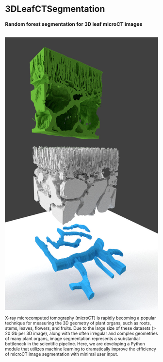 # 3DLeafCTSegmentation
### Random forest segmentation for 3D leaf microCT images

<br> ![Alt text](imgs_readme/Nymphaea_Peelback_Exploded_sml.jpg?raw=true "Fig. 1") <br>

X-ray microcomputed tomography (microCT) is rapidly becoming a popular technique for measuring the 3D geometry of plant organs, such as roots, stems, leaves, flowers, and fruits. Due to the large size of these datasets (> 20 Gb per 3D image), along with the often irregular and complex geometries of many plant organs, image segmentation represents a substantial bottleneck in the scientific pipeline. Here, we are developing a Python module that utilizes machine learning to dramatically improve the efficiency of microCT image segmentation with minimal user input. 
